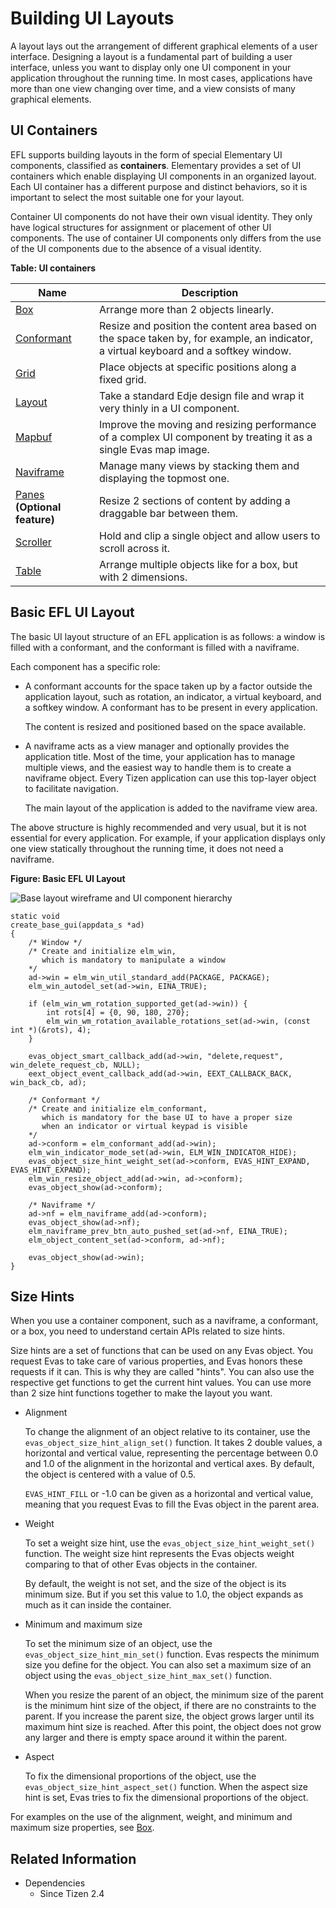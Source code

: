 # Building UI Layouts

A layout lays out the arrangement of different graphical elements of a user interface. Designing a layout is a fundamental part of building a user interface, unless you want to display only one UI component in your application throughout the running time. In most cases, applications have more than one view changing over time, and a view consists of many graphical elements.

## UI Containers

EFL supports building layouts in the form of special Elementary UI components, classified as **containers**. Elementary provides a set of UI containers which enable displaying UI components in an organized layout. Each UI container has a different purpose and distinct behaviors, so it is important to select the most suitable one for your layout.

Container UI components do not have their own visual identity. They only have logical structures for assignment or placement of other UI components. The use of container UI components only differs from the use of the UI components due to the absence of a visual identity.

**Table: UI containers**

| Name                                     | Description                              |
|----------------------------------------|----------------------------------------|
| [Box](./container-box.md) | Arrange more than 2 objects linearly.    |
| [Conformant](./container-conformant.md) | Resize and position the content area based on the space taken by, for example, an indicator, a virtual keyboard and a softkey window. |
| [Grid](./container-grid.md) | Place objects at specific positions along a fixed grid. |
| [Layout](./container-layout.md) | Take a standard Edje design file and wrap it very thinly in a UI component. |
| [Mapbuf](./container-mapbuf.md) | Improve the moving and resizing performance of a complex UI component by treating it as a single Evas map image. |
| [Naviframe](./container-naviframe.md) | Manage many views by stacking them and displaying the topmost one. |
| [Panes](./container-panes.md) **(Optional feature)** | Resize 2 sections of content by adding a draggable bar between them. |
| [Scroller](./container-scroller.md) | Hold and clip a single object and allow users to scroll across it. |
| [Table](./container-table.md) | Arrange multiple objects like for a box, but with 2 dimensions. |

## Basic EFL UI Layout

The basic UI layout structure of an EFL application is as follows: a window is filled with a conformant, and the conformant is filled with a naviframe.

Each component has a specific role:

- A conformant accounts for the space taken up by a factor outside the application layout, such as rotation, an indicator, a virtual keyboard, and a softkey window. A conformant has to be present in every application.   

  The content is resized and positioned based on the space available.

- A naviframe acts as a view manager and optionally provides the application title. Most of the time, your application has to manage multiple views, and the easiest way to handle them is to create a naviframe object. Every Tizen application can use this top-layer object to facilitate navigation.   

  The main layout of the application is added to the naviframe view area.

The above structure is highly recommended and very usual, but it is not essential for every application. For example, if your application displays only one view statically throughout the running time, it does not need a naviframe.

**Figure: Basic EFL UI Layout**

![Base layout wireframe and UI component hierarchy](./media/base_layout.png)

```
static void
create_base_gui(appdata_s *ad)
{
    /* Window */
    /* Create and initialize elm_win,
       which is mandatory to manipulate a window
    */
    ad->win = elm_win_util_standard_add(PACKAGE, PACKAGE);
    elm_win_autodel_set(ad->win, EINA_TRUE);

    if (elm_win_wm_rotation_supported_get(ad->win)) {
        int rots[4] = {0, 90, 180, 270};
        elm_win_wm_rotation_available_rotations_set(ad->win, (const int *)(&rots), 4);
    }

    evas_object_smart_callback_add(ad->win, "delete,request", win_delete_request_cb, NULL);
    eext_object_event_callback_add(ad->win, EEXT_CALLBACK_BACK, win_back_cb, ad);

    /* Conformant */
    /* Create and initialize elm_conformant,
       which is mandatory for the base UI to have a proper size
       when an indicator or virtual keypad is visible
    */
    ad->conform = elm_conformant_add(ad->win);
    elm_win_indicator_mode_set(ad->win, ELM_WIN_INDICATOR_HIDE);
    evas_object_size_hint_weight_set(ad->conform, EVAS_HINT_EXPAND, EVAS_HINT_EXPAND);
    elm_win_resize_object_add(ad->win, ad->conform);
    evas_object_show(ad->conform);

    /* Naviframe */
    ad->nf = elm_naviframe_add(ad->conform);
    evas_object_show(ad->nf);
    elm_naviframe_prev_btn_auto_pushed_set(ad->nf, EINA_TRUE);
    elm_object_content_set(ad->conform, ad->nf);

    evas_object_show(ad->win);
}
```

## Size Hints

When you use a container component, such as a naviframe, a conformant, or a box, you need to understand certain APIs related to size hints.

Size hints are a set of functions that can be used on any Evas object. You request Evas to take care of various properties, and Evas honors these requests if it can. This is why they are called "hints". You can also use the respective get functions to get the current hint values. You can use more than 2 size hint functions together to make the layout you want.

- Alignment

  To change the alignment of an object relative to its container, use the `evas_object_size_hint_align_set()` function. It takes 2 double values, a horizontal and vertical value, representing the percentage between 0.0 and 1.0 of the alignment in the horizontal and vertical axes. By default, the object is centered with a value of 0.5.

  `EVAS_HINT_FILL` or -1.0 can be given as a horizontal and vertical value, meaning that you request Evas to fill the Evas object in the parent area.

- Weight

  To set a weight size hint, use the `evas_object_size_hint_weight_set()` function. The weight size hint represents the Evas objects weight comparing to that of other Evas objects in the container.

  By default, the weight is not set, and the size of the object is its minimum size. But if you set this value to 1.0, the object expands as much as it can inside the container.

- Minimum and maximum size

  To set the minimum size of an object, use the `evas_object_size_hint_min_set()` function. Evas respects the minimum size you define for the object. You can also set a maximum size of an object using the `evas_object_size_hint_max_set()` function.

  When you resize the parent of an object, the minimum size of the parent is the minimum hint size of the object, if there are no constraints to the parent. If you increase the parent size, the object grows larger until its maximum hint size is reached. After this point, the object does not grow any larger and there is empty space around it within the parent.

- Aspect

  To fix the dimensional proportions of the object, use the `evas_object_size_hint_aspect_set()` function. When the aspect size hint is set, Evas tries to fix the dimensional proportions of the object.

For examples on the use of the alignment, weight, and minimum and maximum size properties, see [Box](container-box.md).

## Related Information
- Dependencies
  - Since Tizen 2.4
  
